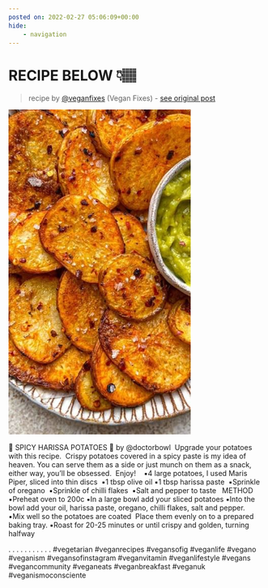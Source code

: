 ```yaml
---
posted on: 2022-02-27 05:06:09+00:00
hide:
    - navigation
---
```


# RECIPE BELOW 👇🏽 ⁣ 

> recipe by [@veganfixes](https://www.instagram.com/veganfixes/) 
(Vegan Fixes) - [see original post](https://instagram.com/p/Cad-hpQp_6C)

![](../img/veganfixes_27-02-2022_0502.png)

🥔 SPICY HARISSA POTATOES 🥔 ⁣by @doctorbowl
⁣
Upgrade your potatoes with this recipe.⁣
⁣
Crispy potatoes covered in a spicy paste is my idea of heaven. You can serve them as a side or just munch on them as a snack, either way, you’ll be obsessed.⁣
⁣
Enjoy! ⁣
⁣
⁣
▪️4 large potatoes, I used Maris Piper, sliced into thin discs ⁣
▪️1 tbsp olive oil⁣
▪️1 tbsp harissa paste ⁣
▪️Sprinkle of oregano ⁣
▪️Sprinkle of chilli flakes ⁣
▪️Salt and pepper to taste ⁣
⁣
METHOD ⁣
⁣
▪️Preheat oven to 200c⁣
▪️In a large bowl add your sliced potatoes⁣
▪️Into the bowl add your oil, harissa paste, oregano, chilli flakes, salt and pepper. ⁣
▪️Mix well so the potatoes are coated ⁣
Place them evenly on to a prepared baking tray. ⁣
▪️Roast for 20-25 minutes or until crispy and golden, turning halfway ⁣
⁣

.
.
.
.
.
.
.
.
.
.
.
\#vegetarian \#veganrecipes \#vegansofig \#veganlife \#vegano \#veganism \#vegansofinstagram \#veganvitamin \#veganlifestyle \#vegans \#vegancommunity \#veganeats \#veganbreakfast \#veganuk \#veganismoconsciente 